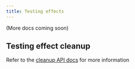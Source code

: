 ```yaml
---
title: Testing effects
---
```


(More docs coming soon)

## Testing effect cleanup
Refer to the [cleanup API docs](./api.md#cleanup) for more information
